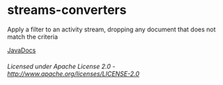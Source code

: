 streams-converters
=====================

Apply a filter to an activity stream, dropping any document that does not match the criteria

[JavaDocs](apidocs/index.html "JavaDocs")

###### Licensed under Apache License 2.0 - http://www.apache.org/licenses/LICENSE-2.0
